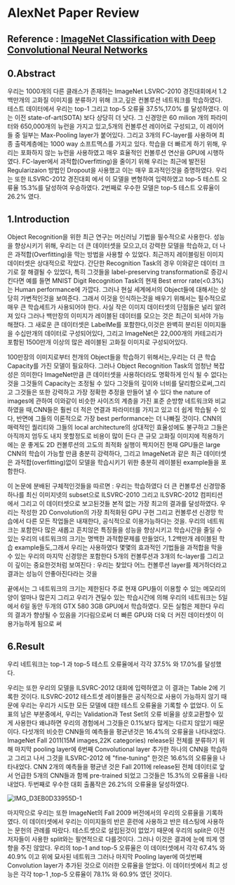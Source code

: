 # AlexNet Paper Review
Reference : <a href='https://proceedings.neurips.cc/paper/2012/file/c399862d3b9d6b76c8436e924a68c45b-Paper.pdf'>ImageNet Classification with Deep Convolutional Neural Networks</a>
---
## 0.Abstract
우리는 1000개의 다른 클래스가 존재하는 ImageNet LSVRC-2010 경진대회에서 1.2백만개의 고화질 이미지를 분류하기 위해 크고,깊은 컨볼루션 네트워크를 학습하였다.
테스트 데이터에서 우리는 top-1 그리고 top-5 오류율 37.5%,17.0% 를 달성하였다. 이는 이전 state-of-art(SOTA) 보다 상당히 더 낫다.
그 신경망은 60 milion 개의 파라미터와 650,000개의 뉴런을 가지고 있고,5개의 컨볼루션 레이어로 구성되고, 이 레이어들 중 일부는 Max-Pooling layer가 붙어있다. 그리고 3개의 FC-layer를 사용하며 최종 출력계층에는 1000 way 소프트맥스를 가지고 있다.
학습을 더 빠르게 하기 위해, 우리는 포화하지 않는 뉴런을 사용하였고 매우 효율적인 컨볼루션 연산을 GPU에 시행하였다.
FC-layer에서 과적합(Overfitting)을 줄이기 위해 우리는 최근에 발전된 Regularizaion 방법인 Dropout을 사용했고 이는 매우 효과적인것을 증명하였다.
우리는 또한 ILSVRC-2012 경진대회 에서 이 모델을 변형하여 입력하였고 top-5 테스트 오류율 15.3%를 달성하여 우승하였다. 2번째로 우수한 모델은 top-5 테스트 오류율이 26.2% 였다. 

## 1.Introduction 
Object Recognition을 위한 최근 연구는 머신러닝 기법을 필수적으로 사용한다.
성능을 향상시키기 위해, 우리는 더 큰 데이터셋을 모으고,더 강력한 모델을 학습하고, 더 나은 과적합(Overfitting)을 막는 방법을 사용할 수 있었다.
최근까지 레이블링된 이미지 데이터셋은 상대적으로 작았다.
간단한 Recognition Task의 경우 이와같은 데이터 크기로 잘 해결될 수 있었다, 특히 그것들을 label-preserving transformation로 증강시킨다면
예를 들면 MNIST Digit Recognition Task의 현재 Best error rate(<0.3%)는 Human performance에 가깝다.
그러나 현실 세계에서의 Object들에 대해서는 상당히 가변적인것을 보여준다. 그래서 이것을 인식하는것을 배우기 위해서는 필수적으로 매우 큰 학습세트가 사용되어야 한다.
사실 작은 이미지 데이터셋의 단점들은 널리 알려져 있다 그러나 백만장의 이미지가 레이블된 데이터를 모으는 것은 최근이 되서야 가능해졌다.
그 새로운 큰 데이터셋은 LabelMe를 포함한다,이것은 완벽히 분리된 이미지들을 수십만개의 데이터로 구성되어있다, 그리고 ImageNet은 22,000개의 카테고리가 포함된 1500만개 이상의 많은 레이블된 고화질 이미지로 구성되어있다.

100만장의 이미지로부터 천개의 Object들을 학습하기 위해서는,우리는 더 큰 학습 Capacity를 가진 모델이 필요하다.
그러나 Object Recognition Task의 엄청난 복잡성은 의미한다 ImageNet만큼 큰 데이터셋을 사용하더라도 명확하게 인식 될 수 없다는 것을 
그것들의 Capacity는 조정될 수 있다 그것들의 깊이와 너비를 달리함으로써,그리고 그것들은 또한 강력하고 가장 정확한 추정을 만들어 낼 수 있다 the nature of images에 관하여
이와같이 비슷한 사이즈의 계층을 가진 표준 순방향 네트워크와 비교하였을 때,CNN들은 훨씬 더 적은 연결과 파라미터를 가지고 있고 더 쉽게 학습될 수 있다, 반면에 그들의 이론적으로 가장 best performance는 더 나빠질 것이다.
CNN의 매력적인 퀄리티와 그들의 local architecture의 상대적인 효율성에도 불구하고 그들은 아직까지 엄두도 내지 못할정도로 비용이 많이 든다 큰 규모 고화질 이미지에 적용하기에는 
운 좋게도 2D 컨볼루션의 고도의 최적화 실행이 짝지어진 현재 GPU들은 large CNN의 학습이 가능할 만큼 충분히 강력하다, 그리고 ImageNet과 같은 최근 데이터셋은 과적합(overfitting)없이 모델을 학습시키기 위한 충분히 레이블된 example들을 포함한다.

이 논문에 분배된 구체적인것들을 따르면 : 우리는 학습하였다 더 큰 컨볼루션 신경망중 하나를 최신 이미지넷의 subset으로 ILSVRC-2010 그리고 ILSVRC-2012 컴피티션에서 그리고 이 데이터셋으로 보고된것들 본적 없는 가장 최고의 결과를 달성하였다.
우리는 작성한 2D Convolution의 가장 최적화된 GPU 구현 그리고 컨볼루션 신경망 학습에서 다른 모든 작업들은 내재한다, 공식적으로 이용가능하다는 것을.
우리의 네트워크는 포함한다 많은 새롭고 흔치않은 특징들을 성능을 향상시키고 학습시간을 줄일 수 있는
우리의 네트워크의 크기는 명백한 과적합문제를 만들었다, 1.2백만개 레이블된 학습 example들도,그래서 우리는 사용하였다 몇몇의 효과적인 기법들을 과적합을 막을 수 있는
우리의 마지막 신경망은 포함한다 5개의 컨볼루션과 3개의 fc-layer를 그리고 이 깊이는 중요한것처럼 보여진다 : 우리는 찾았다 어느 컨볼루션 layer를 제거하더라고 결과는 성능이 안좋아진다라는 것을

끝에서는 그 네트워크의 크기는 제한된다 주로 현재 GPU들이 이용할 수 있는 메모리의 양이 얼마나 많은지 그리고 우리가 견딜수 있는 학습시간에 의해 
우리의 네트워크는 5일에서 6일 동안 두개의 GTX 580 3GB GPU에서 학습하였다.
모든 실험은 제한다 우리의 결과가 향샹될 수 있음을 기다림으로써 더 빠른 GPU와 더욱 더 커진 데이터셋이 이용가능하게 됨으로 써

## 6.Result
우리 네트워크는 top-1 과 top-5 테스트 오류율에서 각각 37.5% 와 17.0%를 달성했다.

우리는 또한 우리의 모델을 ILSVRC-2012 대회에 입력하였고 이 결과는 Table 2에 기록한 것이다.
ILSVRC-2012 테스트셋 레이블들은 공식적으로 사용이 가능하지 않기 때문에 우리는 우리가 시도한 모든 모델에 대한 테스트 오류율을 기록할 수 없었다.
이 도표의 남은 부분중에서, 우리는 Validation과 Test Set의 오류 비율을 상호교환할수 있게 사용한다 왜냐하면 우리의 경험에서 그것들은 0.1%보다 많게는 다르지 않았기 때문이다.
다섯개의 비슷한 CNN들의 예측들을 평균낸것은 16.4%의 오류율을 나타내었다.
ImageNet Fall 2011(15M images,22K categories) release된 전체를 분류하기 위해 마지막 pooling layer에 6번째 Convolutional layer 추가한 하나의 CNN을 학습하고 그리고 나서 그것을 ILSVRC-2012 에 "fine-tuning" 한것은 16.6%의 오류율을 나타내었다.
CNN 2개의 예측들을 평균낸 것은 Fall 2011에 release된 전체 데이터로 앞서 언급한 5개의 CNN들과 함께 pre-trained 되었고 그것들은 15.3%의 오류율을 나타내었다.
두번째로 우수한 대회 출품작은 26.2%의 오류율을 달성하였다.

![IMG_D3EB0D33955D-1](https://user-images.githubusercontent.com/76929568/215078042-fb1b8406-e158-416d-8a11-4b610847228f.jpeg)


마지막으로 우리는 또한 ImageNet의 Fall 2009 버전에서의 우리의 오류율을 기록하였다.
이 데이터셋에서 우리는 이미지들의 반은 훈련에 사용하고 반은 테스팅에 사용하는 문헌의 관례를 따랐다.
테스트셋으로 설립된것이 없었기 때문에 우리의 split은 이전 저자들이 사용한 split와는 필연적으로 다를것이다.
그러나 이것은 결과에 눈에 띄게 영향을 주진 않았다.
우리의 top-1 and top-5 오류율은 이 데이터셋에서 각각  67.4% 와 40.9% 이고 위에 묘사된 네트워크 그러나 마지막 Pooling layer에 여섯번째 Convolution layer가 추가된 것으로 이러한 오류율을 얻었다.
이 데이터셋에서 최고 성능은 각각 top-1 ,top-5 오류율이 78.1% 와 60.9% 였던 것이다.

